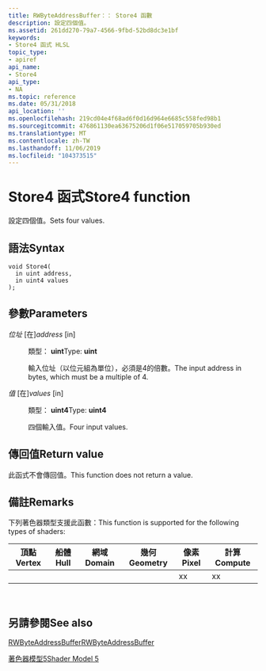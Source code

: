 ```yaml
---
title: RWByteAddressBuffer：： Store4 函數
description: 設定四個值。
ms.assetid: 261dd270-79a7-4566-9fbd-52bd8dc3e1bf
keywords:
- Store4 函式 HLSL
topic_type:
- apiref
api_name:
- Store4
api_type:
- NA
ms.topic: reference
ms.date: 05/31/2018
api_location: ''
ms.openlocfilehash: 219cd04e4f68ad6f0d16d964e6685c558fed98b1
ms.sourcegitcommit: 476861130ea63675206d1f06e517059705b930ed
ms.translationtype: MT
ms.contentlocale: zh-TW
ms.lasthandoff: 11/06/2019
ms.locfileid: "104373515"
---
```

# <a name="store4-function"></a><span data-ttu-id="c3997-104">Store4 函式</span><span class="sxs-lookup"><span data-stu-id="c3997-104">Store4 function</span></span>

<span data-ttu-id="c3997-105">設定四個值。</span><span class="sxs-lookup"><span data-stu-id="c3997-105">Sets four values.</span></span>

## <a name="syntax"></a><span data-ttu-id="c3997-106">語法</span><span class="sxs-lookup"><span data-stu-id="c3997-106">Syntax</span></span>

``` syntax
void Store4(
  in uint address,
  in uint4 values
);
```

## <a name="parameters"></a><span data-ttu-id="c3997-107">參數</span><span class="sxs-lookup"><span data-stu-id="c3997-107">Parameters</span></span>

<dl> <dt>

<span data-ttu-id="c3997-108">*位址* \[在\]</span><span class="sxs-lookup"><span data-stu-id="c3997-108">*address* \[in\]</span></span>
</dt> <dd>

<span data-ttu-id="c3997-109">類型： **uint**</span><span class="sxs-lookup"><span data-stu-id="c3997-109">Type: **uint**</span></span>

<span data-ttu-id="c3997-110">輸入位址（以位元組為單位），必須是4的倍數。</span><span class="sxs-lookup"><span data-stu-id="c3997-110">The input address in bytes, which must be a multiple of 4.</span></span>

</dd> <dt>

<span data-ttu-id="c3997-111">*值* \[在\]</span><span class="sxs-lookup"><span data-stu-id="c3997-111">*values* \[in\]</span></span>
</dt> <dd>

<span data-ttu-id="c3997-112">類型： **uint4**</span><span class="sxs-lookup"><span data-stu-id="c3997-112">Type: **uint4**</span></span>

<span data-ttu-id="c3997-113">四個輸入值。</span><span class="sxs-lookup"><span data-stu-id="c3997-113">Four input values.</span></span>

</dd> </dl>

## <a name="return-value"></a><span data-ttu-id="c3997-114">傳回值</span><span class="sxs-lookup"><span data-stu-id="c3997-114">Return value</span></span>

<span data-ttu-id="c3997-115">此函式不會傳回值。</span><span class="sxs-lookup"><span data-stu-id="c3997-115">This function does not return a value.</span></span>

## <a name="remarks"></a><span data-ttu-id="c3997-116">備註</span><span class="sxs-lookup"><span data-stu-id="c3997-116">Remarks</span></span>

<span data-ttu-id="c3997-117">下列著色器類型支援此函數：</span><span class="sxs-lookup"><span data-stu-id="c3997-117">This function is supported for the following types of shaders:</span></span>



| <span data-ttu-id="c3997-118">頂點</span><span class="sxs-lookup"><span data-stu-id="c3997-118">Vertex</span></span> | <span data-ttu-id="c3997-119">船體</span><span class="sxs-lookup"><span data-stu-id="c3997-119">Hull</span></span> | <span data-ttu-id="c3997-120">網域</span><span class="sxs-lookup"><span data-stu-id="c3997-120">Domain</span></span> | <span data-ttu-id="c3997-121">幾何</span><span class="sxs-lookup"><span data-stu-id="c3997-121">Geometry</span></span> | <span data-ttu-id="c3997-122">像素</span><span class="sxs-lookup"><span data-stu-id="c3997-122">Pixel</span></span> | <span data-ttu-id="c3997-123">計算</span><span class="sxs-lookup"><span data-stu-id="c3997-123">Compute</span></span> |
|--------|------|--------|----------|-------|---------|
|        |      |        |          | <span data-ttu-id="c3997-124">x</span><span class="sxs-lookup"><span data-stu-id="c3997-124">x</span></span>     | <span data-ttu-id="c3997-125">x</span><span class="sxs-lookup"><span data-stu-id="c3997-125">x</span></span>       |



 

## <a name="see-also"></a><span data-ttu-id="c3997-126">另請參閱</span><span class="sxs-lookup"><span data-stu-id="c3997-126">See also</span></span>

<dl> <dt>

[<span data-ttu-id="c3997-127">RWByteAddressBuffer</span><span class="sxs-lookup"><span data-stu-id="c3997-127">RWByteAddressBuffer</span></span>](sm5-object-rwbyteaddressbuffer.md)
</dt> <dt>

[<span data-ttu-id="c3997-128">著色器模型5</span><span class="sxs-lookup"><span data-stu-id="c3997-128">Shader Model 5</span></span>](d3d11-graphics-reference-sm5.md)
</dt> </dl>

 

 




